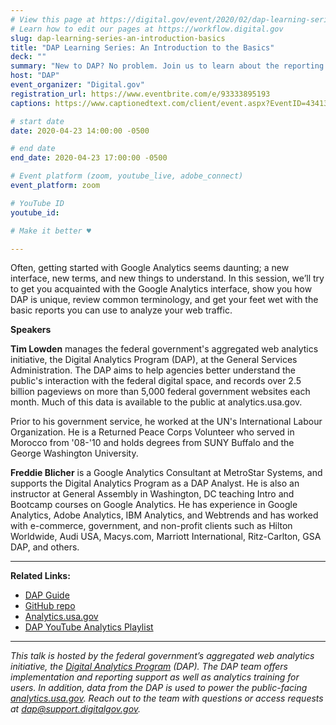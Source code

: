 ```yaml
---
# View this page at https://digital.gov/event/2020/02/dap-learning-series-an-introduction-basics
# Learn how to edit our pages at https://workflow.digital.gov
slug: dap-learning-series-an-introduction-basics
title: "DAP Learning Series: An Introduction to the Basics"
deck: ""
summary: "New to DAP? No problem. Join us to learn about the reporting interface, common terminology, and basic reports. This 2.5 - 3 hour session is designed for novice users to “get off the ground” with DAP and Google Analytics."
host: "DAP"
event_organizer: "Digital.gov"
registration_url: https://www.eventbrite.com/e/93333895193
captions: https://www.captionedtext.com/client/event.aspx?EventID=4341380&CustomerID=321

# start date
date: 2020-04-23 14:00:00 -0500

# end date
end_date: 2020-04-23 17:00:00 -0500

# Event platform (zoom, youtube_live, adobe_connect)
event_platform: zoom

# YouTube ID
youtube_id: 

# Make it better ♥

---
```


Often, getting started with Google Analytics seems daunting; a new interface, new terms, and new things to understand. In this session, we’ll try to get you acquainted with the Google Analytics interface, show you how DAP is unique, review common terminology, and get your feet wet with the basic reports you can use to analyze your web traffic.

**Speakers**

**Tim Lowden** manages the federal government's aggregated web analytics initiative, the Digital Analytics Program (DAP), at the General Services Administration. The DAP aims to help agencies better understand the public's interaction with the federal digital space, and records over 2.5 billion pageviews on more than 5,000 federal government websites each month. Much of this data is available to the public at analytics.usa.gov.

Prior to his government service, he worked at the UN's International Labour Organization. He is a Returned Peace Corps Volunteer who served in Morocco from '08-'10 and holds degrees from SUNY Buffalo and the George Washington University.

**Freddie Blicher** is a Google Analytics Consultant at MetroStar Systems, and supports the Digital Analytics Program as a DAP Analyst. He is also an instructor at General Assembly in Washington, DC teaching Intro and Bootcamp courses on Google Analytics. He has experience in Google Analytics, Adobe Analytics, IBM Analytics, and Webtrends and has worked with e-commerce, government, and non-profit clients such as Hilton Worldwide, Audi USA, Macys.com, Marriott International, Ritz-Carlton, GSA DAP, and others.

---

**Related Links:**

 - [DAP Guide](https://digital.gov/guide/dap/)
 - [GitHub repo](https://github.com/digital-analytics-program/gov-wide-code)
 - [Analytics.usa.gov](https://analytics.usa.gov/)
 - [DAP YouTube Analytics Playlist](https://www.youtube.com/playlist?list=PLd9b-GuOJ3nFwlyvLFUtmDpYFKezhot8P)
 
 ---
 
 *This talk is hosted by the federal government’s aggregated web analytics initiative, the [Digital Analytics Program](https://digital.gov/guide/dap/) (DAP). The DAP team offers implementation and reporting support as well as analytics training for users. In addition, data from the DAP is used to power the public-facing [analytics.usa.gov](https://analytics.usa.gov/). Reach out to the team with questions or access requests at [dap@support.digitalgov.gov](mailto:dap@support.digitalgov.gov).*
